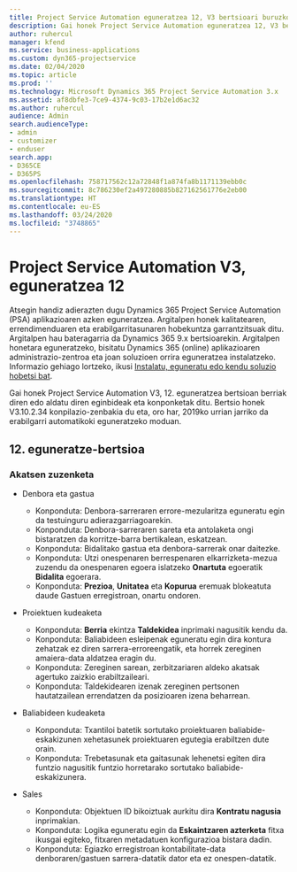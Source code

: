 ```yaml
---
title: Project Service Automation eguneratzea 12, V3 bertsioari buruzko berritasunak
description: Gai honek Project Service Automation eguneratzea 12, V3 bertsioko berritasunei buruzko informazioa ematen du.
author: ruhercul
manager: kfend
ms.service: business-applications
ms.custom: dyn365-projectservice
ms.date: 02/04/2020
ms.topic: article
ms.prod: ''
ms.technology: Microsoft Dynamics 365 Project Service Automation 3.x
ms.assetid: af8dbfe3-7ce9-4374-9c03-17b2e1d6ac32
ms.author: ruhercul
audience: Admin
search.audienceType:
- admin
- customizer
- enduser
search.app:
- D365CE
- D365PS
ms.openlocfilehash: 758717562c12a72848f1a874fa8b1171139ebb0c
ms.sourcegitcommit: 8c786230ef2a497280885b827162561776e2eb00
ms.translationtype: HT
ms.contentlocale: eu-ES
ms.lasthandoff: 03/24/2020
ms.locfileid: "3748865"
---
```

# <a name="project-service-automation-v3-update-release-12"></a>Project Service Automation V3, eguneratzea 12
Atsegin handiz adierazten dugu Dynamics 365 Project Service Automation (PSA) aplikazioaren azken eguneratzea. Argitalpen honek kalitatearen, errendimenduaren eta erabilgarritasunaren hobekuntza garrantzitsuak ditu. Argitalpen hau bateragarria da Dynamics 365 9.x bertsioarekin. Argitalpen honetara eguneratzeko, bisitatu Dynamics 365 (online) aplikazioaren administrazio-zentroa eta joan soluzioen orrira eguneratzea instalatzeko. Informazio gehiago lortzeko, ikusi [Instalatu, eguneratu edo kendu soluzio hobetsi bat](https://docs.microsoft.com/power-platform/admin/install-remove-preferred-solution).

Gai honek Project Service Automation V3, 12. eguneratzea bertsioan berriak diren edo aldatu diren eginbideak eta konponketak ditu. Bertsio honek V3.10.2.34 konpilazio-zenbakia du eta, oro har, 2019ko urrian jarriko da erabilgarri automatikoki eguneratzeko moduan.

## <a name="update-release-12"></a>12. eguneratze-bertsioa

### <a name="bug-fixes"></a>Akatsen zuzenketa

- Denbora eta gastua

    - Konponduta: Denbora-sarreraren errore-mezularitza eguneratu egin da testuinguru adierazgarriagoarekin.
    - Konponduta: Denbora-sarreraren sareta eta antolaketa ongi bistaratzen da korritze-barra bertikalean, eskatzean.
    - Konponduta: Bidalitako gastua eta denbora-sarrerak onar daitezke.
    - Konponduta: Utzi onespenaren berrespenaren elkarrizketa-mezua zuzendu da onespenaren egoera islatzeko **Onartuta** egoeratik **Bidalita** egoerara.
    - Konponduta: **Prezioa**, **Unitatea** eta **Kopurua** eremuak blokeatuta daude Gastuen erregistroan, onartu ondoren.

- Proiektuen kudeaketa

    - Konponduta: **Berria** ekintza **Taldekidea** inprimaki nagusitik kendu da.
    - Konponduta: Baliabideen esleipenak eguneratu egin dira kontura zehatzak ez diren sarrera-erroreengatik, eta horrek zereginen amaiera-data aldatzea eragin du.
    - Konponduta: Zereginen sarean, zerbitzariaren aldeko akatsak agertuko zaizkio erabiltzaileari.
    - Konponduta: Taldekidearen izenak zereginen pertsonen hautatzailean errendatzen da posizioaren izena beharrean.

- Baliabideen kudeaketa

    - Konponduta: Txantiloi batetik sortutako proiektuaren baliabide-eskakizunen xehetasunek proiektuaren egutegia erabiltzen dute orain.
    - Konponduta: Trebetasunak eta gaitasunak lehenetsi egiten dira funtzio nagusitik funtzio horretarako sortutako baliabide-eskakizunera.

- Sales

    - Konponduta: Objektuen ID bikoiztuak aurkitu dira **Kontratu nagusia** inprimakian.
    - Konponduta: Logika eguneratu egin da **Eskaintzaren azterketa** fitxa ikusgai egiteko, fitxaren metadatuen konfigurazioa bistara dadin.
    - Konponduta: Egiazko erregistroan kontabilitate-data denboraren/gastuen sarrera-datatik dator eta ez onespen-datatik.
